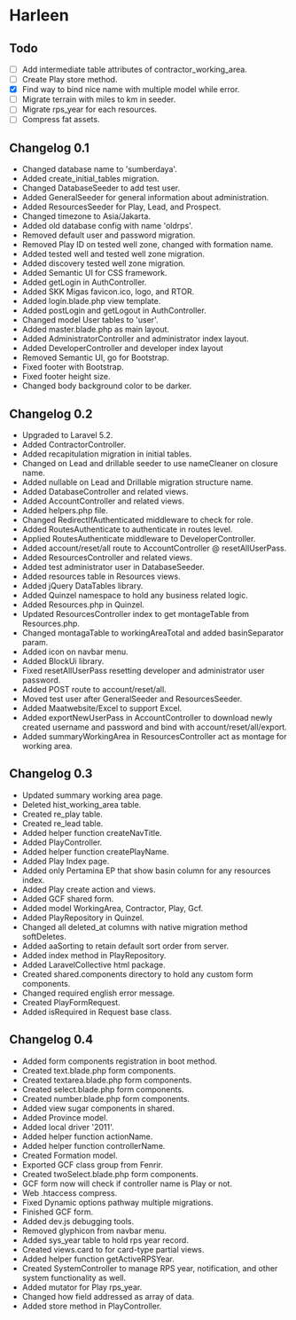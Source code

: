 # Harleen

## Todo
- [ ] Add intermediate table attributes of contractor_working_area.
- [ ] Create Play store method.
- [x] Find way to bind nice name with multiple model while error.
- [ ] Migrate terrain with miles to km in seeder.
- [ ] Migrate rps_year for each resources.
- [ ] Compress fat assets.

## Changelog 0.1
- Changed database name to 'sumberdaya'.
- Added create_initial_tables migration.
- Changed DatabaseSeeder to add test user.
- Added GeneralSeeder for general information about administration.
- Added ResourcesSeeder for Play, Lead, and Prospect.
- Changed timezone to Asia/Jakarta.
- Added old database config with name 'oldrps'.
- Removed default user and password migration.
- Removed Play ID on tested well zone, changed with formation name.
- Added tested well and tested well zone migration.
- Added discovery tested well zone migration.
- Added Semantic UI for CSS framework.
- Added getLogin in AuthController.
- Added SKK Migas favicon.ico, logo, and RTOR.
- Added login.blade.php view template.
- Added postLogin and getLogout in AuthController.
- Changed model User tables to 'user'.
- Added master.blade.php as main layout.
- Added AdministratorController and administrator index layout.
- Added DeveloperController and developer index layout
- Removed Semantic UI, go for Bootstrap.
- Fixed footer with Bootstrap.
- Fixed footer height size.
- Changed body background color to be darker.

## Changelog 0.2
- Upgraded to Laravel 5.2.
- Added ContractorController.
- Added recapitulation migration in initial tables.
- Changed on Lead and drillable seeder to use nameCleaner on closure name.
- Added nullable on Lead and Drillable migration structure name.
- Added DatabaseController and related views.
- Added AccountController and related views.
- Added helpers.php file.
- Changed RedirectIfAuthenticated middleware to check for role.
- Added RoutesAuthenticate to authenticate in routes level.
- Applied RoutesAuthenticate middleware to DeveloperController.
- Added account/reset/all route to AccountController @ resetAllUserPass.
- Added ResourcesController and related views.
- Added test administrator user in DatabaseSeeder.
- Added resources table in Resources views.
- Added jQuery DataTables library.
- Added Quinzel namespace to hold any business related logic.
- Added Resources.php in Quinzel.
- Updated ResourcesController index to get montageTable from Resources.php.
- Changed montagaTable to workingAreaTotal and added basinSeparator param.
- Added icon on navbar menu.
- Added BlockUi library.
- Fixed resetAllUserPass resetting developer and administrator user password.
- Added POST route to account/reset/all.
- Moved test user after GeneralSeeder and ResourcesSeeder.
- Added Maatwebsite/Excel to support Excel.
- Added exportNewUserPass in AccountController to download newly created username and password and bind with account/reset/all/export.
- Added summaryWorkingArea in ResourcesController act as montage for working area.

## Changelog 0.3
- Updated summary working area page.
- Deleted hist_working_area table.
- Created re_play table.
- Created re_lead table.
- Added helper function createNavTitle.
- Added PlayController.
- Added helper function createPlayName.
- Added Play Index page.
- Added only Pertamina EP that show basin column for any resources index.
- Added Play create action and views.
- Added GCF shared form.
- Added model WorkingArea, Contractor, Play, Gcf.
- Added PlayRepository in Quinzel.
- Changed all deleted_at columns with native migration method softDeletes.
- Added aaSorting to retain default sort order from server.
- Added index method in PlayRepository.
- Added LaravelCollective html package.
- Created shared.components directory to hold any custom form components.
- Changed required english error message.
- Created PlayFormRequest.
- Added isRequired in Request base class.

## Changelog 0.4
- Added form components registration in boot method.
- Created text.blade.php form components.
- Created textarea.blade.php form components.
- Created select.blade.php form components.
- Created number.blade.php form components.
- Added view sugar components in shared.
- Added Province model.
- Added local driver '2011'.
- Added helper function actionName.
- Added helper function controllerName.
- Created Formation model.
- Exported GCF class group from Fenrir.
- Created twoSelect.blade.php form components.
- GCF form now will check if controller name is Play or not.
- Web .htaccess compress.
- Fixed Dynamic options pathway multiple migrations.
- Finished GCF form.
- Added dev.js debugging tools.
- Removed glyphicon from navbar menu.
- Added sys_year table to hold rps year record.
- Created views.card to for card-type partial views.
- Added helper function getActiveRPSYear.
- Created SystemController to manage RPS year, notification, and other system functionality as well.
- Added mutator for Play rps_year.
- Changed how field addressed as array of data.
- Added store method in PlayController.